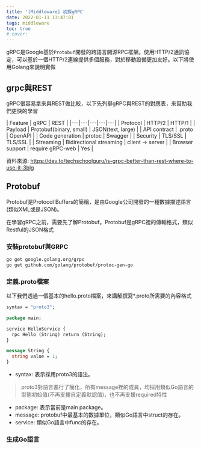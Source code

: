 ```yaml
---
title: '[Middleware] 初探gRPC'
date: 2022-01-11 13:47:01
tags: middleware
toc: true
# cover: 
---
```


gRPC是Google基於`Protobuf`開發的跨語言開源RPC框架。使用HTTP/2通訊協定，可以基於一個HTTP/2連線提供多個服務，對於移動設備更加友好。以下將使用Golang來說明實做

<!-- more -->

## grpc與REST

gRPC很容易拿來與REST做比較，以下先列舉gRPC與REST的對應表，來幫助我們更快的學習

| Feature  | gRPC  | REST  |
|---|---|---|---|---|
| Protocol  | HTTP/2  | HTTP/1  |
| Payload  | Protobuf(binary, small)  | JSON(text, large) |
| API contract | .proto | OpenAPI |
| Code generation | protoc | Swagger |
| Security | TLS/SSL | TLS/SSL |
| Streaming | Bidirectional streaming | client &rarr; server |
| Browser support | require gRPC-web | Yes |

資料來源: <https://dev.to/techschoolguru/is-grpc-better-than-rest-where-to-use-it-3blg>

## Protobuf

Protobuf是Protocol Buffers的簡稱，是由Google公司開發的一種數據描述語言(類似XML或是JSON)。

在學習gRPC之前，需要先了解Protobuf。Protobuf是gRPC裡的傳輸格式，類似Restful的JSON格式

### 安裝protobuf與GRPC

``` bash
go get google.golang.org/grpc
go get github.com/golang/protobuf/protoc-gen-go
```

### 定義.proto檔案

以下我們透過一個基本的hello.proto檔案，來講解撰寫*.proto所需要的內容格式

```protobuf
syntax = "proto3";

package main;

service HelloService {
  rpc Hello (String) return (String);
}

message String {
  string value = 1;
}
```

- syntax: 表示採用proto3的語法。

> proto3對語言進行了簡化，所有message裡的成員，均採用類似Go語言的型態初始值(不再支援自定義默認值)，也不再支援required特性

- package: 表示當前是main package。
- message: protobuf中最基本的數據單位，類似Go語言中struct的存在。
- service: 類似Go語言中func的存在。

### 生成Go語言
